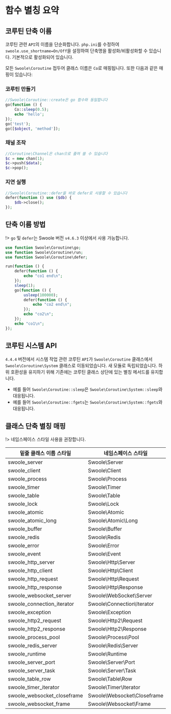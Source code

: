 # 함수 별칭 요약

## 코루틴 단축 이름

코루틴 관련 `API`의 이름을 단순화합니다. `php.ini`를 수정하여 `swoole.use_shortname=On/Off`을 설정하여 단축명을 활성화/비활성화할 수 있습니다. 기본적으로 활성화되어 있습니다.

모든 `Swoole\Coroutine` 접두어 클래스 이름은 `Co`로 매핑됩니다. 또한 다음과 같은 매핑이 있습니다:

### 코루틴 만들기

```php
//Swoole\Coroutine::create은 go 함수와 동일합니다
go(function () {
	Co::sleep(0.5);
	echo 'hello';
});
go('test');
go([$object, 'method']);
```

### 채널 조작

```php
//Coroutine\Channel은 chan으로 줄여 쓸 수 있습니다
$c = new chan(1);
$c->push($data);
$c->pop();
```

### 지연 실행

```php
//Swoole\Coroutine::defer을 바로 defer로 사용할 수 있습니다
defer(function () use ($db) {
    $db->close();
});
```

## 단축 이름 방법

!> `go` 및 `defer`는 Swoole 버전 `v4.6.3` 이상에서 사용 가능합니다.

```php
use function Swoole\Coroutine\go;
use function Swoole\Coroutine\run;
use function Swoole\Coroutine\defer;

run(function () {
    defer(function () {
        echo "co1 end\n";
    });
    sleep(1);
    go(function () {
        usleep(100000);
        defer(function () {
            echo "co2 end\n";
        });
        echo "co2\n";
    });
    echo "co1\n";
});
```

## 코루틴 시스템 API

`4.4.4` 버전에서 시스템 작업 관련 코루틴 `API`가 `Swoole\Coroutine` 클래스에서 `Swoole\Coroutine\System` 클래스로 이동되었습니다. 새 모듈로 독립되었습니다. 하위 호환성을 유지하기 위해 기존에는 코루틴 클래스 상단에 있는 별칭 메서드를 유지합니다.

* 예를 들어 `Swoole\Coroutine::sleep`은 `Swoole\Coroutine\System::sleep`와 대응됩니다.
* 예를 들어 `Swoole\Coroutine::fgets`는 `Swoole\Coroutine\System::fgets`와 대응됩니다.

## 클래스 단축 별칭 매핑

!> 네임스페이스 스타일 사용을 권장합니다.

| 밑줄 클래스 이름 스타일            | 네임스페이스 스타일                |
| --------------------------- | --------------------------- |
| swoole_server               | Swoole\Server               |
| swoole_client               | Swoole\Client               |
| swoole_process              | Swoole\Process              |
| swoole_timer                | Swoole\Timer                |
| swoole_table                | Swoole\Table                |
| swoole_lock                 | Swoole\Lock                 |
| swoole_atomic               | Swoole\Atomic               |
| swoole_atomic_long          | Swoole\Atomic\Long          |
| swoole_buffer               | Swoole\Buffer               |
| swoole_redis                | Swoole\Redis                |
| swoole_error                | Swoole\Error                |
| swoole_event                | Swoole\Event                |
| swoole_http_server          | Swoole\Http\Server          |
| swoole_http_client          | Swoole\Http\Client          |
| swoole_http_request         | Swoole\Http\Request         |
| swoole_http_response        | Swoole\Http\Response        |
| swoole_websocket_server     | Swoole\WebSocket\Server     |
| swoole_connection_iterator  | Swoole\Connection\Iterator  |
| swoole_exception            | Swoole\Exception            |
| swoole_http2_request        | Swoole\Http2\Request        |
| swoole_http2_response       | Swoole\Http2\Response       |
| swoole_process_pool         | Swoole\Process\Pool         |
| swoole_redis_server         | Swoole\Redis\Server         |
| swoole_runtime              | Swoole\Runtime              |
| swoole_server_port          | Swoole\Server\Port          |
| swoole_server_task          | Swoole\Server\Task          |
| swoole_table_row            | Swoole\Table\Row            |
| swoole_timer_iterator       | Swoole\Timer\Iterator       |
| swoole_websocket_closeframe | Swoole\Websocket\Closeframe |
| swoole_websocket_frame      | Swoole\Websocket\Frame      |
